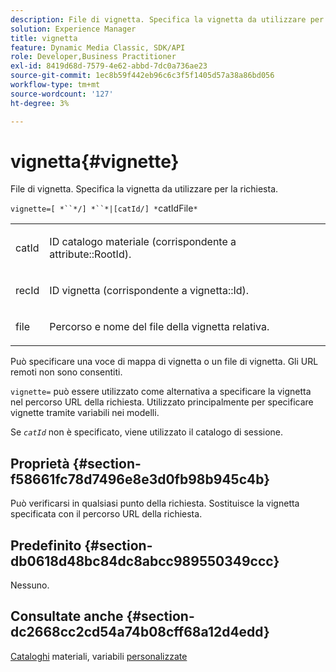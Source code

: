 ```yaml
---
description: File di vignetta. Specifica la vignetta da utilizzare per la richiesta.
solution: Experience Manager
title: vignetta
feature: Dynamic Media Classic, SDK/API
role: Developer,Business Practitioner
exl-id: 8419d68d-7579-4e62-abbd-7dc0a736ae23
source-git-commit: 1ec8b59f442eb96c6c3f5f1405d57a38a86bd056
workflow-type: tm+mt
source-wordcount: '127'
ht-degree: 3%

---
```


# vignetta{#vignette}

File di vignetta. Specifica la vignetta da utilizzare per la richiesta.

`vignette=[ *``*/] *``*|[catId/] *`catIdFile`*`

<table id="simpletable_432EC5501CA3431B83A762C3EE4E8DD2"> 
 <tr class="strow"> 
  <td class="stentry"> <p><span class="varname"> catId</span> </p> </td> 
  <td class="stentry"> <p>ID catalogo materiale (corrispondente a <span class="codeph"> attribute::RootId</span>). </p></td> 
 </tr> 
 <tr class="strow"> 
  <td class="stentry"> <p><span class="varname"> recId</span> </p></td> 
  <td class="stentry"> <p>ID vignetta (corrispondente a <span class="codeph"> vignetta::Id</span>). </p></td> 
 </tr> 
 <tr class="strow"> 
  <td class="stentry"> <p><span class="varname"> file</span> </p></td> 
  <td class="stentry"> <p>Percorso e nome del file della vignetta relativa. </p></td> 
 </tr> 
</table>

Può specificare una voce di mappa di vignetta o un file di vignetta. Gli URL remoti non sono consentiti.

`vignette=` può essere utilizzato come alternativa a specificare la vignetta nel percorso URL della richiesta. Utilizzato principalmente per specificare vignette tramite variabili nei modelli.

Se *`catId`* non è specificato, viene utilizzato il catalogo di sessione.

## Proprietà {#section-f58661fc78d7496e8e3d0fb98b945c4b}

Può verificarsi in qualsiasi punto della richiesta. Sostituisce la vignetta specificata con il percorso URL della richiesta.

## Predefinito {#section-db0618d48bc84dc8abcc989550349ccc}

Nessuno.

## Consultate anche {#section-dc2668cc2cd54a74b08cff68a12d4edd}

[Cataloghi](../../../../../ir-api/http-protocol/image-rendering-api-ref/c-ir-http-protocol-ref/c-ir-http-protocol-syntax-and-features/c-ir-http-material-catalogs/c-ir-http-material-catalogs.md#concept-772742c1688f420a88a56f5136ad1db2) materiali, variabili  [personalizzate](../../../../../ir-api/http-protocol/image-rendering-api-ref/c-ir-http-protocol-ref/c-ir-http-protocol-syntax-and-features/c-ir-custom-variables/c-ir-custom-variables.md#concept-8a1d9a50d09a4b7b97b8c83365971f96)
